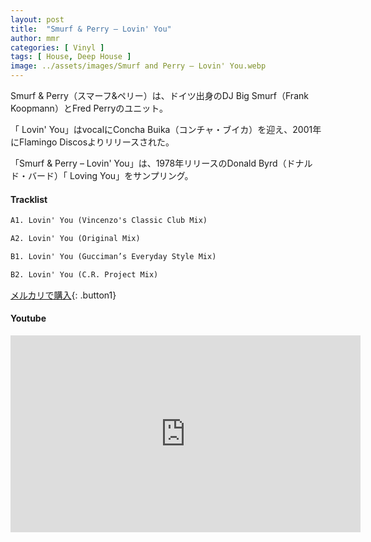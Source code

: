 ```yaml
---
layout: post
title:  "Smurf & Perry – Lovin' You"
author: mmr
categories: [ Vinyl ]
tags: [ House, Deep House ]
image: ../assets/images/Smurf and Perry – Lovin' You.webp
---
```


Smurf & Perry（スマーフ&ペリー）は、ドイツ出身のDJ Big Smurf（Frank Koopmann）とFred Perryのユニット。

「 Lovin' You」はvocalにConcha Buika（コンチャ・ブイカ）を迎え、2001年にFlamingo Discosよりリリースされた。

「Smurf & Perry – Lovin' You」は、1978年リリースのDonald Byrd（ドナルド・バード）「 Loving You」をサンプリング。

#### Tracklist
```md
A1. Lovin' You (Vincenzo's Classic Club Mix)

A2. Lovin' You (Original Mix)

B1. Lovin' You (Gucciman’s Everyday Style Mix)

B2. Lovin' You (C.R. Project Mix)
```

[メルカリで購入](https://jp.mercari.com/item/m74148247550?afid=6142608987){: .button1}

#### Youtube
<iframe width="560" height="315" src="https://www.youtube.com/embed/UKrcW01Uk-g?si=P5W6wMcrK6bYfq_b" title="YouTube video player" frameborder="0" allow="accelerometer; autoplay; clipboard-write; encrypted-media; gyroscope; picture-in-picture; web-share" referrerpolicy="strict-origin-when-cross-origin" allowfullscreen></iframe>